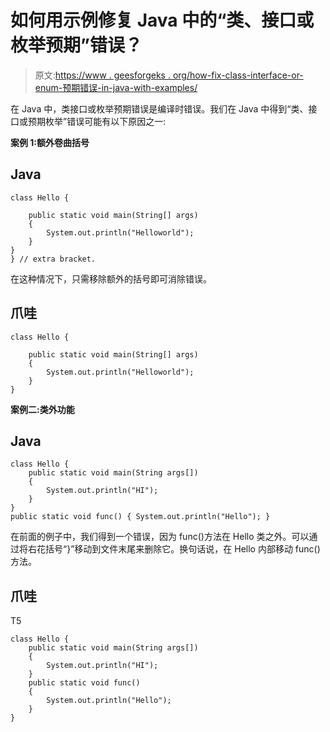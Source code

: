 # 如何用示例修复 Java 中的“类、接口或枚举预期”错误？

> 原文:[https://www . geesforgeks . org/how-fix-class-interface-or-enum-预期错误-in-java-with-examples/](https://www.geeksforgeeks.org/how-to-fix-class-interface-or-enum-expected-error-in-java-with-examples/)

在 Java 中，类接口或枚举预期错误是编译时错误。我们在 Java 中得到“类、接口或预期枚举”错误可能有以下原因之一:

**案例 1:额外卷曲括号**

## Java

```
class Hello {

    public static void main(String[] args)
    {
        System.out.println("Helloworld");
    }
}
} // extra bracket.
```

在这种情况下，只需移除额外的括号即可消除错误。

## 爪哇

```
class Hello {

    public static void main(String[] args)
    {
        System.out.println("Helloworld");
    }
}
```

**案例二:类外功能**

## Java

```
class Hello {
    public static void main(String args[])
    {
        System.out.println("HI");
    }
}
public static void func() { System.out.println("Hello"); }
```

在前面的例子中，我们得到一个错误，因为 func()方法在 Hello 类之外。可以通过将右花括号“}”移动到文件末尾来删除它。换句话说，在 Hello 内部移动 func()方法。

## 爪哇

T5

```
class Hello {
    public static void main(String args[])
    {
        System.out.println("HI");
    }
    public static void func()
    {
        System.out.println("Hello");
    }
}
```